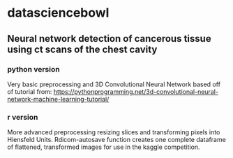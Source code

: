 
# datasciencebowl
## Neural network detection of cancerous tissue using ct scans of the chest cavity

### python version

Very basic preprocessing and 3D Convolutional Neural Network based off of tutorial from: https://pythonprogramming.net/3d-convolutional-neural-network-machine-learning-tutorial/

### r version

More advanced preprocessing resizing slices and transforming pixels into Hiensfeld Units.  Rdicom-autosave function creates one complete dataframe of flattened, transformed images for use in the kaggle competition.
